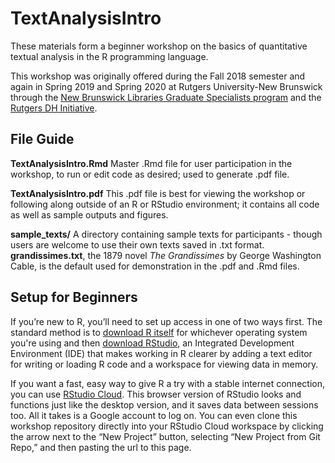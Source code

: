 # TextAnalysisIntro
These materials form a beginner workshop on the basics of quantitative textual analysis in the R programming language.

This workshop was originally offered during the Fall 2018 semester and again in Spring 2019 and Spring 2020 at Rutgers University-New Brunswick through the [New Brunswick Libraries Graduate Specialists program](https://libguides.rutgers.edu/graduatespecialist/) and the [Rutgers DH Initiative](http://dh.rutgers.edu/).

## File Guide
**TextAnalysisIntro.Rmd** Master .Rmd file for user participation in the workshop, to run or edit code as desired; used to generate .pdf file.

**TextAnalysisIntro.pdf** This .pdf file is best for viewing the workshop or following along outside of an R or RStudio environment; it contains all code as well as sample outputs and figures.

**sample_texts/** A directory containing sample texts for participants - though users are welcome to use their own texts saved in .txt format. **grandissimes.txt**, the 1879 novel *The Grandissimes* by George Washington Cable, is the default used for demonstration in the .pdf and .Rmd files.

## Setup for Beginners
If you’re new to R, you’ll need to set up access in one of two ways first. The standard method is to [download R itself](https://cran.rstudio.com/) for whichever operating system you're using and then [download RStudio](https://rstudio.com/products/rstudio/), an Integrated Development Environment (IDE) that makes working in R clearer by adding a text editor for writing or loading R code and a workspace for viewing data in memory.

If you want a fast, easy way to give R a try with a stable internet connection, you can use [RStudio Cloud](https://rstudio.cloud/). This browser version of RStudio looks and functions just like the desktop version, and it saves data between sessions too. All it takes is a Google account to log on. You can even clone this workshop repository directly into your RStudio Cloud workspace by clicking the arrow next to the “New Project” button, selecting “New Project from Git Repo,” and then pasting the url to this page.
